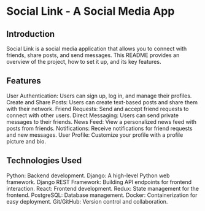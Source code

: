 

# Social Link - A Social Media App


## Introduction
Social Link is a social media application that allows you to connect with friends, share posts, and send messages. This README provides an overview of the project, how to set it up, and its key features.

## Features

User Authentication: Users can sign up, log in, and manage their profiles.
Create and Share Posts: Users can create text-based posts and share them with their network.
Friend Requests: Send and accept friend requests to connect with other users.
Direct Messaging: Users can send private messages to their friends.
News Feed: View a personalized news feed with posts from friends.
Notifications: Receive notifications for friend requests and new messages.
User Profile: Customize your profile with a profile picture and bio.
## Technologies Used
Python: Backend development.
Django: A high-level Python web framework.
Django REST Framework: Building API endpoints for frontend interaction.
React: Frontend development.
Redux: State management for the frontend.
PostgreSQL: Database management.
Docker: Containerization for easy deployment.
Git/GitHub: Version control and collaboration.
